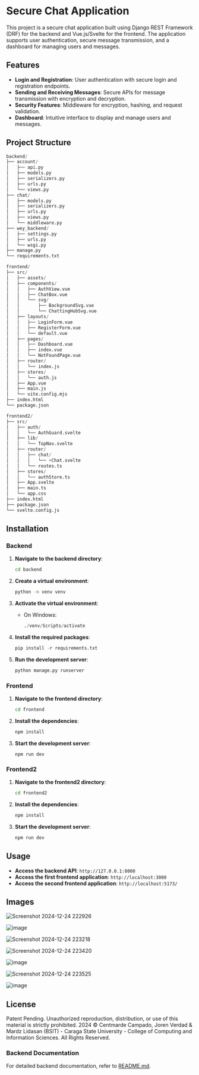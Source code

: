 # Secure Chat Application

This project is a secure chat application built using Django REST Framework (DRF) for the backend and Vue.js/Svelte for the frontend. The application supports user authentication, secure message transmission, and a dashboard for managing users and messages.

## Features

- **Login and Registration**: User authentication with secure login and registration endpoints.
- **Sending and Receiving Messages**: Secure APIs for message transmission with encryption and decryption.
- **Security Features**: Middleware for encryption, hashing, and request validation.
- **Dashboard**: Intuitive interface to display and manage users and messages.

## Project Structure

```python
backend/
├── account/
│   ├── api.py
│   ├── models.py
│   ├── serializers.py
│   ├── urls.py
│   └── views.py
├── chat/
│   ├── models.py
│   ├── serializers.py
│   ├── urls.py
│   ├── views.py
│   └── middleware.py
├── wey_backend/
│   ├── settings.py
│   ├── urls.py
│   └── wsgi.py
├── manage.py
└── requirements.txt

frontend/
├── src/
│   ├── assets/
│   ├── components/
│   │   ├── AuthView.vue
│   │   ├── ChatBox.vue
│   │   └── svg/
│   │       ├── BackgroundSvg.vue
│   │       └── ChattingHubSvg.vue
│   ├── layouts/
│   │   ├── LoginForm.vue
│   │   ├── RegisterForm.vue
│   │   └── default.vue
│   ├── pages/
│   │   ├── Dashboard.vue
│   │   ├── index.vue
│   │   └── NotFoundPage.vue
│   ├── router/
│   │   └── index.js
│   ├── stores/
│   │   └── auth.js
│   ├── App.vue
│   ├── main.js
│   └── vite.config.mjs
├── index.html
└── package.json

frontend2/
├── src/
│   ├── auth/
│   │   └── AuthGuard.svelte
│   ├── lib/
│   │   └── TopNav.svelte
│   ├── router/
│   │   ├── chat/
│   │   │   └── +Chat.svelte
│   │   └── routes.ts
│   ├── stores/
│   │   └── authStore.ts
│   ├── App.svelte
│   ├── main.ts
│   └── app.css
├── index.html
├── package.json
└── svelte.config.js
```

## Installation

### Backend

1. **Navigate to the backend directory**:

   ```bash
   cd backend
   ```

2. **Create a virtual environment**:

   ```bash
   python -m venv venv
   ```

3. **Activate the virtual environment**:
   - On Windows:
     ```python
     ./venv/Scripts/activate
     ```
4. **Install the required packages**:

   ```python
   pip install -r requirements.txt
   ```

5. **Run the development server**:

   ```python
   python manage.py runserver
   ```

### Frontend

1. **Navigate to the frontend directory**:

   ```bash
   cd frontend
   ```

2. **Install the dependencies**:

   ```bash
   npm install
   ```

3. **Start the development server**:

   ```
   npm run dev
   ```

### Frontend2

1. **Navigate to the frontend2 directory**:

   ```bash
   cd frontend2
   ```

2. **Install the dependencies**:

   ```bash
   npm install
   ```

3. **Start the development server**:

   ```bash
   npm run dev
   ```

## Usage

- **Access the backend API**: `http://127.0.0.1:8000`
- **Access the first frontend application**: `http://localhost:3000`
- **Access the second frontend application**: `http://localhost:5173/`

## Images

![Screenshot 2024-12-24 222926](https://github.com/user-attachments/assets/340a2d5f-7129-43e4-a001-2b91d58e251d)

![image](https://github.com/user-attachments/assets/a3e29bf7-fd43-46d2-98c8-c5141872f68e)

![Screenshot 2024-12-24 223218](https://github.com/user-attachments/assets/01665b3f-504c-4700-bc93-235f047e833f)

![Screenshot 2024-12-24 223420](https://github.com/user-attachments/assets/200ecee8-0fcb-49e7-95c0-4484f1f6237d)

![image](https://github.com/user-attachments/assets/4d4dd5cf-7915-450f-aecf-44fe6f200331)

![Screenshot 2024-12-24 223525](https://github.com/user-attachments/assets/de90c6be-b6f8-4749-8fc3-e2b8306f530c)

![image](https://github.com/user-attachments/assets/fd97723a-6d91-47f5-aa5c-0c4578663900)

## License

Patent Pending. Unauthorized reproduction, distribution, or use of this material is strictly prohibited.
2024 © Centmarde Campado, Joren Verdad & Mardz Lidasan (BSIT) - Caraga State University - College of Computing and Information Sciences. All Rights Reserved.

### Backend Documentation

For detailed backend documentation, refer to [README.md](https://github.com/centmarde/ChattingHub/blob/main/backend/README.md).
